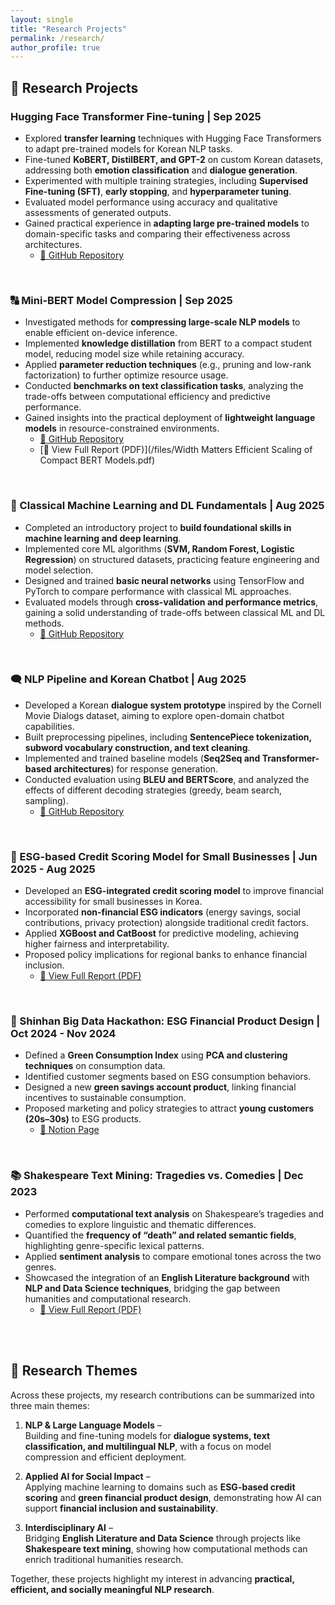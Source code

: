 ```yaml
---
layout: single
title: "Research Projects"
permalink: /research/
author_profile: true
---
```


## 🔬 Research Projects

### Hugging Face Transformer Fine-tuning | Sep 2025  
- Explored **transfer learning** techniques with Hugging Face Transformers to adapt pre-trained models for Korean NLP tasks.  
- Fine-tuned **KoBERT, DistilBERT, and GPT-2** on custom Korean datasets, addressing both **emotion classification** and **dialogue generation**.  
- Experimented with multiple training strategies, including **Supervised Fine-tuning (SFT)**, **early stopping**, and **hyperparameter tuning**.  
- Evaluated model performance using accuracy and qualitative assessments of generated outputs.  
- Gained practical experience in **adapting large pre-trained models** to domain-specific tasks and comparing their effectiveness across architectures.  
   - [🔗 GitHub Repository](https://github.com/JeongMinIsBest/AIFFEL_quest_rs/tree/main/GoingDeeper/GD1516)  
<br/>

### 🔠 Mini-BERT Model Compression | Sep 2025  
- Investigated methods for **compressing large-scale NLP models** to enable efficient on-device inference.  
- Implemented **knowledge distillation** from BERT to a compact student model, reducing model size while retaining accuracy.  
- Applied **parameter reduction techniques** (e.g., pruning and low-rank factorization) to further optimize resource usage.  
- Conducted **benchmarks on text classification tasks**, analyzing the trade-offs between computational efficiency and predictive performance.  
- Gained insights into the practical deployment of **lightweight language models** in resource-constrained environments.   
   - [🔗 GitHub Repository](https://github.com/JeongMinIsBest/AIFFEL_quest_rs/tree/main/GoingDeeper/GD1314)
   - [📄 View Full Report (PDF)](/files/Width Matters Efficient Scaling of Compact BERT Models.pdf)  
<br/>

### 🤖 Classical Machine Learning and DL Fundamentals | Aug 2025
- Completed an introductory project to **build foundational skills in machine learning and deep learning**.  
- Implemented core ML algorithms (**SVM, Random Forest, Logistic Regression**) on structured datasets, practicing feature engineering and model selection.  
- Designed and trained **basic neural networks** using TensorFlow and PyTorch to compare performance with classical ML approaches.  
- Evaluated models through **cross-validation and performance metrics**, gaining a solid understanding of trade-offs between classical ML and DL methods.  
   - [🔗 GitHub Repository](https://github.com/JeongMinIsBest/AIFFEL_quest_rs/tree/main/GoingDeeper/GD0304)  
<br/>

### 🗨️ NLP Pipeline and Korean Chatbot | Aug 2025  
- Developed a Korean **dialogue system prototype** inspired by the Cornell Movie Dialogs dataset, aiming to explore open-domain chatbot capabilities.  
- Built preprocessing pipelines, including **SentencePiece tokenization, subword vocabulary construction, and text cleaning**.  
- Implemented and trained baseline models (**Seq2Seq and Transformer-based architectures**) for response generation.  
- Conducted evaluation using **BLEU and BERTScore**, and analyzed the effects of different decoding strategies (greedy, beam search, sampling).  
   - [🔗 GitHub Repository](https://github.com/JeongMinIsBest/AIFFEL_quest_rs/tree/main/GoingDeeper/GD0910)  
<br/>

### 🌳 ESG-based Credit Scoring Model for Small Businesses | Jun 2025 - Aug 2025
- Developed an **ESG-integrated credit scoring model** to improve financial accessibility for small businesses in Korea.  
- Incorporated **non-financial ESG indicators** (energy savings, social contributions, privacy protection) alongside traditional credit factors.  
- Applied **XGBoost and CatBoost** for predictive modeling, achieving higher fairness and interpretability.  
- Proposed policy implications for regional banks to enhance financial inclusion.  
   - [📄 View Full Report (PDF)](/files/MyResearchPoster.pdf)
<br/>

### 🏦 Shinhan Big Data Hackathon: ESG Financial Product Design | Oct 2024 - Nov 2024  
- Defined a **Green Consumption Index** using **PCA and clustering techniques** on consumption data.  
- Identified customer segments based on ESG consumption behaviors.  
- Designed a new **green savings account product**, linking financial incentives to sustainable consumption.  
- Proposed marketing and policy strategies to attract **young customers (20s–30s)** to ESG products.  
   - [🔗 Notion Page](https://www.notion.so/Green-Consumption-Savings-Account-ESG-Financial-Product-Proposal-1d1fb4f8761581369fb9c56899e5494a?source=copy_link)
<br/>

### 📚 Shakespeare Text Mining: Tragedies vs. Comedies | Dec 2023
- Performed **computational text analysis** on Shakespeare’s tragedies and comedies to explore linguistic and thematic differences.  
- Quantified the **frequency of “death” and related semantic fields**, highlighting genre-specific lexical patterns.  
- Applied **sentiment analysis** to compare emotional tones across the two genres.  
- Showcased the integration of an **English Literature background** with **NLP and Data Science techniques**, bridging the gap between humanities and computational research.  
   - [📄 View Full Report (PDF)](files/Data_Analysis.pdf)
<br/>
<br/>

## 📂 Research Themes  

Across these projects, my research contributions can be summarized into three main themes:  

1. **NLP & Large Language Models** –  
   Building and fine-tuning models for **dialogue systems, text classification, and multilingual NLP**, with a focus on model compression and efficient deployment.  
  
2. **Applied AI for Social Impact** –  
   Applying machine learning to domains such as **ESG-based credit scoring** and **green financial product design**, demonstrating how AI can support **financial inclusion and sustainability**.  
  
3. **Interdisciplinary AI** –  
   Bridging **English Literature and Data Science** through projects like **Shakespeare text mining**, showing how computational methods can enrich traditional humanities research.  
  
Together, these projects highlight my interest in advancing **practical, efficient, and socially meaningful NLP research**.
<br/>
<br/>
